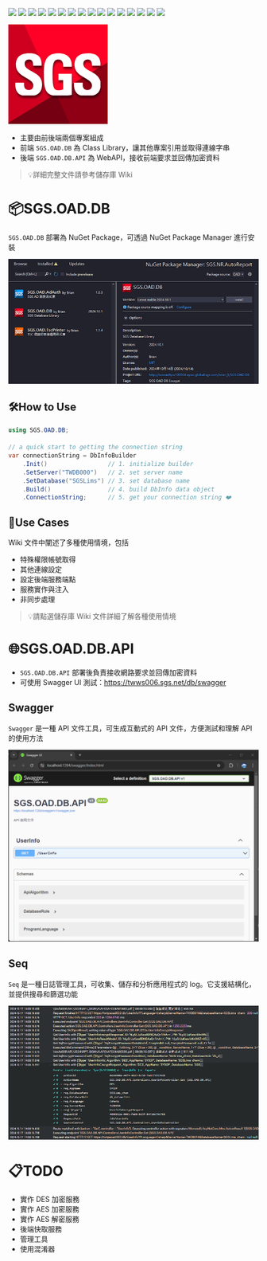 ![](https://img.shields.io/badge/SGS-OAD-orange) 
![](https://img.shields.io/badge/proj-Database%20Connection%20String-purple) 
![](https://img.shields.io/badge/-4.7-3484D2?logo=dotnet)
![](https://img.shields.io/badge/-4.8-3484D2?logo=dotnet)
![](https://img.shields.io/badge/-Standard%202.0-056473?logo=dotnet)
![](https://img.shields.io/badge/-6-512BD4?logo=dotnet)
![](https://img.shields.io/badge/-8-512BD4?logo=dotnet)
![](https://img.shields.io/badge/-NuGet-004880?logo=nuget)
![](https://img.shields.io/badge/-Git-666?logo=git)
![](https://img.shields.io/badge/-GitHub-666?logo=github)
![](https://img.shields.io/badge/-Gitea-666?logo=gitea)
![](https://img.shields.io/badge/Anthropic-191919?logo=anthropic)
![](https://img.shields.io/badge/OpenAI-412991?logo=openai) 
![](https://img.shields.io/badge/GitHub_Copilot-555?logo=githubcopilot)
![](https://img.shields.io/badge/draw.io-555?logo=diagrams.net)
![](https://img.shields.io/badge/Markdown-555?logo=markdown)

![](./assets/icon.png)

- 主要由前後端兩個專案組成
- 前端 `SGS.OAD.DB` 為 Class Library，讓其他專案引用並取得連線字串
- 後端 `SGS.OAD.DB.API` 為 WebAPI，接收前端要求並回傳加密資料

>💡詳細完整文件請參考儲存庫 Wiki

# 📦SGS.OAD.DB

`SGS.OAD.DB` 部署為 NuGet Package，可透過 NuGet Package Manager 進行安裝

![](./assets/nuget-package-manager.png)

## 🛠️How to Use

```cs
using SGS.OAD.DB;

// a quick start to getting the connection string
var connectionString = DbInfoBuilder
    .Init()                 // 1. initialize builder
    .SetServer("TWDB000")   // 2. set server name
    .SetDatabase("SGSLims") // 3. set database name
    .Build()                // 4. build DbInfo data object
    .ConnectionString;      // 5. get your connection string ❤️
```

## 👥Use Cases

Wiki 文件中闡述了多種使用情境，包括

- 特殊權限帳號取得
- 其他連線設定
- 設定後端服務端點
- 服務實作與注入
- 非同步處理

>💡請點選儲存庫 Wiki 文件詳細了解各種使用情境

# 🌐SGS.OAD.DB.API

- `SGS.OAD.DB.API` 部署後負責接收網路要求並回傳加密資料
- 可使用 Swagger UI 測試：https://twws006.sgs.net/db/swagger

## Swagger

`Swagger` 是一種 API 文件工具，可生成互動式的 API 文件，方便測試和理解 API 的使用方法

![](./assets/api-swagger-demo.apng)

## Seq

`Seq` 是一種日誌管理工具，可收集、儲存和分析應用程式的 log。它支援結構化，並提供搜尋和篩選功能

![](./assets/api-log-seq.png)

# 📋TODO

- 實作 DES 加密服務
- 實作 AES 加密服務
- 實作 AES 解密服務
- 後端快取服務
- 管理工具
- 使用混淆器